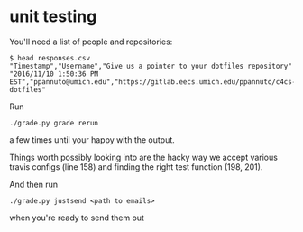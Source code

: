 unit testing
============

You'll need a list of people and repositories:

```
$ head responses.csv
"Timestamp","Username","Give us a pointer to your dotfiles repository"
"2016/11/10 1:50:36 PM EST","ppannuto@umich.edu","https://gitlab.eecs.umich.edu/ppannuto/c4cs-dotfiles"
```

Run

    ./grade.py grade rerun

a few times until your happy with the output.


Things worth possibly looking into are the hacky way we accept various travis
configs (line 158) and finding the right test function (198, 201).


And then run

    ./grade.py justsend <path to emails>

when you're ready to send them out

